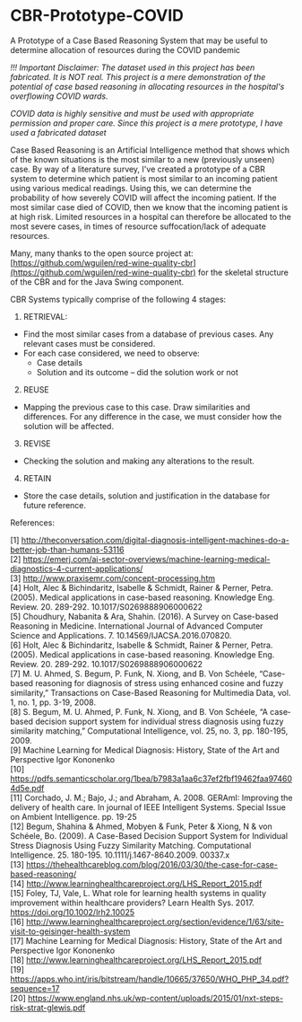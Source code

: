 # CBR-Prototype-COVID
A Prototype of a Case Based Reasoning System that may be useful to determine allocation of resources during the COVID pandemic

*!!! Important Disclaimer: The dataset used in this project has been fabricated. It is NOT real. This project is a mere demonstration of the potential of case based reasoning in allocating resources in the hospital's overflowing COVID wards.*

*COVID data is highly sensitive and must be used with appropriate permission and proper care. Since this project is a _mere_ prototype, I have used a fabricated dataset*

Case Based Reasoning is an Artificial Intelligence method that shows which of the known situations is the most similar to a new (previously unseen) case. By way of a literature survey, I've created a prototype of a CBR system to determine which patient is most similar to an incoming patient using various medical readings. Using this, we can determine the probability of how severely COVID will affect the incoming patient. If the most similar case died of COVID, then we know that the incoming patient is at high risk. Limited resources in a hospital can therefore be allocated to the most severe cases, in times of resource suffocation/lack of adequate resources.

Many, many thanks to the open source project at: <br>[https://github.com/wguilen/red-wine-quality-cbr](https://github.com/wguilen/red-wine-quality-cbr) for the skeletal structure of the CBR and for the Java Swing component.

CBR Systems typically comprise of the following 4 stages:

1. RETRIEVAL:
- Find the most similar cases from a database of previous cases. Any relevant cases must be considered.
- For each case considered, we need to observe:
  - Case details
  - Solution and its outcome – did the solution work or not
2. REUSE
- Mapping the previous case to this case. Draw similarities and differences.
For any difference in the case, we must consider how the solution will be affected.
3. REVISE
- Checking the solution and making any alterations to the result.
4. RETAIN
- Store the case details, solution and justification in the database for future reference.


References:

[1] http://theconversation.com/digital-diagnosis-intelligent-machines-do-a-better-job-than-humans-53116
<br>[2] https://emerj.com/ai-sector-overviews/machine-learning-medical-diagnostics-4-current-applications/
<br>[3] http://www.praxisemr.com/concept-processing.htm
<br>[4] Holt, Alec & Bichindaritz, Isabelle & Schmidt, Rainer & Perner, Petra. (2005). Medical applications in case-based reasoning. Knowledge Eng. Review. 20. 289-292. 10.1017/S0269888906000622
<br>[5] Choudhury, Nabanita & Ara, Shahin. (2016). A Survey on Case-based Reasoning in Medicine. International Journal of Advanced Computer Science and Applications. 7. 10.14569/IJACSA.2016.070820.
<br>[6] Holt, Alec & Bichindaritz, Isabelle & Schmidt, Rainer & Perner, Petra. (2005). Medical applications in case-based reasoning. Knowledge Eng. Review. 20. 289-292. 10.1017/S0269888906000622
<br>[7] M. U. Ahmed, S. Begum, P. Funk, N. Xiong, and B. Von Schéele, “Case-based reasoning for diagnosis of stress using enhanced cosine and fuzzy similarity,” Transactions on Case-Based Reasoning for Multimedia Data, vol. 1, no. 1, pp. 3-19, 2008.
<br>[8] S. Begum, M. U. Ahmed, P. Funk, N. Xiong, and B. Von Schéele, “A case‐based decision support system for individual stress diagnosis using fuzzy similarity matching,” Computational Intelligence, vol. 25, no. 3, pp. 180-195, 2009.
<br>[9] Machine Learning for Medical Diagnosis: History, State of the Art and Perspective Igor Kononenko
<br>[10] https://pdfs.semanticscholar.org/1bea/b7983a1aa6c37ef2fbf19462faa974604d5e.pdf
<br>[11] Corchado, J. M.; Bajo, J.; and Abraham, A. 2008. GERAmI: Improving the delivery of health care. In journal of IEEE Intelligent Systems. Special Issue on Ambient Intelligence. pp. 19-25
<br>[12] Begum, Shahina & Ahmed, Mobyen & Funk, Peter & Xiong, N & von Schéele, Bo. (2009). A Case-Based Decision Support System for Individual Stress Diagnosis Using Fuzzy Similarity Matching. Computational Intelligence. 25. 180-195. 10.1111/j.1467-8640.2009. 00337.x
<br>[13] https://thehealthcareblog.com/blog/2016/03/30/the-case-for-case-based-reasoning/
<br>[14] http://www.learninghealthcareproject.org/LHS_Report_2015.pdf
<br>[15] Foley, TJ, Vale, L.  What role for learning health systems in quality improvement within healthcare providers? Learn Health Sys.  2017. https://doi.org/10.1002/lrh2.10025
<br>[16] http://www.learninghealthcareproject.org/section/evidence/1/63/site-visit-to-geisinger-health-system
<br>[17] Machine Learning for Medical Diagnosis: History, State of the Art and Perspective Igor Kononenko
<br>[18] http://www.learninghealthcareproject.org/LHS_Report_2015.pdf
<br>[19] https://apps.who.int/iris/bitstream/handle/10665/37650/WHO_PHP_34.pdf?sequence=17
<br>[20] https://www.england.nhs.uk/wp-content/uploads/2015/01/nxt-steps-risk-strat-glewis.pdf

